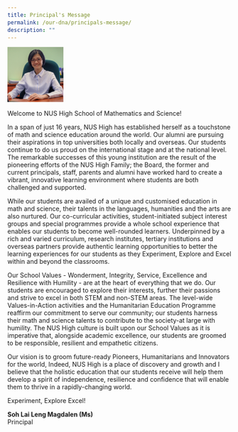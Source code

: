 ```yaml
---
title: Principal's Message
permalink: /our-dna/principals-message/
description: ""
---
```

<img src="/images/principal.jpg" style="width:25%">

Welcome to NUS High School of Mathematics and Science!

In a span of just 16 years, NUS High has established herself as a touchstone of math and science education around the world. Our alumni are pursuing their aspirations in top universities both locally and overseas. Our students continue to do us proud on the international stage and at the national level. The remarkable successes of this young institution are the result of the pioneering efforts of the NUS High Family; the Board, the former and current principals, staff, parents and alumni have worked hard to create a vibrant, innovative learning environment where students are both challenged and supported.

While our students are availed of a unique and customised education in math and science, their talents in the languages, humanities and the arts are also nurtured. Our co-curricular activities, student-initiated subject interest groups and special programmes provide a whole school experience that enables our students to become well-rounded learners. Underpinned by a rich and varied curriculum, research institutes, tertiary institutions and overseas partners provide authentic learning opportunities to better the learning experiences for our students as they Experiment, Explore and Excel within and beyond the classrooms.

Our School Values - Wonderment, Integrity, Service, Excellence and Resilience with Humility - are at the heart of everything that we do. Our students are encouraged to explore their interests, further their passions and strive to excel in both STEM and non-STEM areas. The level-wide Values-in-Action activities and the Humanitarian Education Programme reaffirm our commitment to serve our community; our students harness their math and science talents to contribute to the society-at large with humility. The NUS High culture is built upon our School Values as it is imperative that, alongside academic excellence, our students are groomed to be responsible, resilient and empathetic citizens.

Our vision is to groom future-ready Pioneers, Humanitarians and Innovators for the world, Indeed, NUS High is a place of discovery and growth and I believe that the holistic education that our students receive will help them develop a spirit of independence, resilience and confidence that will enable them to thrive in a rapidly-changing world.

Experiment, Explore Excel!

**Soh Lai Leng Magdalen (Ms)**<br>
Principal